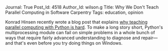 Journal: True
Post_Id: 4518
Author_Id: wilson.g
Title: Why We Don't Teach Parallel Computing in Software Carpentry
Tags: education, opinion

<p>Konrad Hinsen recently wrote a blog post that explains <a href="http://khinsen.wordpress.com/2012/02/06/teaching-parallel-computing-in-python/">why teaching parallel computing with Python is hard</a>. To make a long story short, Python's multiprocessing module can fail on simple problems in a whole bunch of ways that require fairly advanced understanding to diagnose and repair&mdash;and that's even before you try doing things on Windows.</p>
